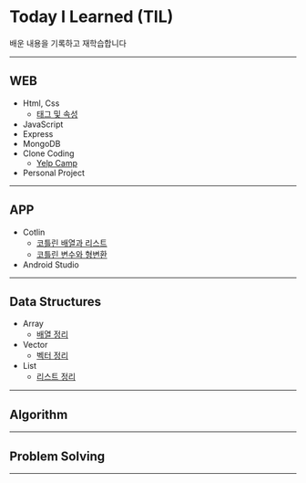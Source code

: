 # Today I Learned (TIL)
배운 내용을 기록하고 재학습합니다

--------------------

## WEB
+ Html, Css
  + [태그 및 속성](https://doompa.tistory.com/170)
+ JavaScript
+ Express
+ MongoDB
+ Clone Coding
  + [Yelp Camp](https://github.com/fkthfvk112/YelpCamp/tree/main)
+ Personal Project
---------------------
## APP
+ Cotlin
  + [코틀린 배열과 리스트](https://doompa.tistory.com/267?category=1018988)
  + [코틀린 변수와 형변환](https://doompa.tistory.com/266)
+ Android Studio

------------------------
## Data Structures
+ Array
  + [배열 정리](https://doompa.tistory.com/283?category=979915)
+ Vector
  + [벡터 정리](https://doompa.tistory.com/286?category=979915)
+ List
  + [리스트 정리](https://doompa.tistory.com/287)
------------------------
## Algorithm 
------------------------
## Problem Solving
-----------------------
